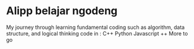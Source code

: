 # Alipp belajar ngodeng

My journey through learning fundamental coding such as algorithm, data structure, and logical thinking
code in :
C++
Python
Javascript
++ More to go
